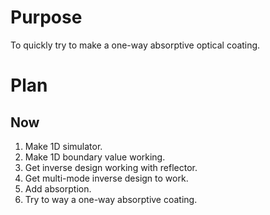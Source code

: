 Purpose
=======

To quickly try to make a one-way absorptive optical coating.

Plan
====

Now
---
1.  Make 1D simulator.
1.  Make 1D boundary value working.
1.  Get inverse design working with reflector.
1.  Get multi-mode inverse design to work.
1.  Add absorption.
1.  Try to way a one-way absorptive coating.
